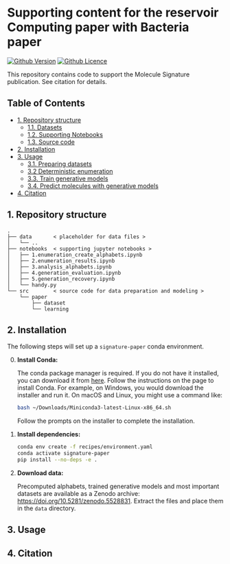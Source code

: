 # Supporting content for the reservoir Computing paper with Bacteria paper

[![Github Version](https://img.shields.io/github/v/release/brsynth/molecule-signature-paper?display_name=tag&sort=semver&logo=github)](version)
[![Github Licence](https://img.shields.io/github/license/brsynth/molecule-signature-paper?logo=github)](LICENSE.md)

This repository contains code to support the Molecule Signature publication. See citation for details.

## Table of Contents
- [1. Repository structure](#1-repository-structure)
  - [1.1. Datasets](#11-datasets)
  - [1.2. Supporting Notebooks](#12-supporting-notebooks)
  - [1.3. Source code](#13-source-code)
- [2. Installation](#2-installation)
- [3. Usage](#3-usage)
  - [3.1. Preparing datasets](#31-preparing-datasets)
  - [3.2 Deterministic enumeration](#32-deterministic-enumeration)
  - [3.3. Train generative models](#33-train-generative-models)
  - [3.4. Predict molecules with generative models](#34-predict-molecules-with-generative-models)
- [4. Citation](#4-citation)

## 1. Repository structure

```text
.
├── data       < placeholder for data files >
│   └── ..
├── notebooks  < supporting jupyter notebooks >
│   ├── 1.enumeration_create_alphabets.ipynb
│   ├── 2.enumeration_results.ipynb
│   ├── 3.analysis_alphabets.ipynb
│   ├── 4.generation_evaluation.ipynb
│   ├── 5.generation_recovery.ipynb
│   └── handy.py
└── src        < source code for data preparation and modeling >
    └── paper
        ├── dataset
        └── learning

```
## 2. Installation

The following steps will set up a `signature-paper` conda environment.

0. **Install Conda:**

    The conda package manager is required. If you do not have it installed, you
    can download it from [here](https://docs.conda.io/en/latest/miniconda.html).
    Follow the instructions on the page to install Conda. For example, on
    Windows, you would download the installer and run it. On macOS and Linux,
    you might use a command like:

    ```bash
    bash ~/Downloads/Miniconda3-latest-Linux-x86_64.sh
    ```

    Follow the prompts on the installer to complete the installation.

1. **Install dependencies:**

    ```bash
    conda env create -f recipes/environment.yaml
    conda activate signature-paper
    pip install --no-deps -e .
    ```

2. **Download data:**

    Precomputed alphabets, trained generative models and most important datasets are available as a Zenodo archive: <https://doi.org/10.5281/zenodo.5528831>. Extract the files and place them in the `data` directory.
## 3. Usage
## 4. Citation
   
